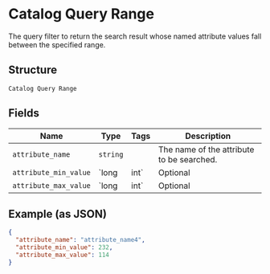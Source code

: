 
# Catalog Query Range

The query filter to return the search result whose named attribute values fall between the specified range.

## Structure

`Catalog Query Range`

## Fields

| Name | Type | Tags | Description |
|  --- | --- | --- | --- |
| `attribute_name` | `string` |  | The name of the attribute to be searched. |
| `attribute_min_value` | `long|int` | Optional | The desired minimum value for the search attribute (inclusive). |
| `attribute_max_value` | `long|int` | Optional | The desired maximum value for the search attribute (inclusive). |

## Example (as JSON)

```json
{
  "attribute_name": "attribute_name4",
  "attribute_min_value": 232,
  "attribute_max_value": 114
}
```

